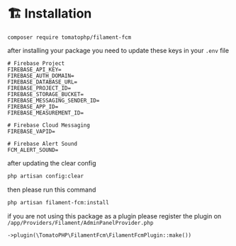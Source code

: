 # 🏗️ Installation

```
composer require tomatophp/filament-fcm
```

after installing your package you need to update these keys in your `.env` file

```
# Firebase Project
FIREBASE_API_KEY=
FIREBASE_AUTH_DOMAIN=
FIREBASE_DATABASE_URL=
FIREBASE_PROJECT_ID=
FIREBASE_STORAGE_BUCKET=
FIREBASE_MESSAGING_SENDER_ID=
FIREBASE_APP_ID=
FIREBASE_MEASUREMENT_ID=

# Firebase Cloud Messaging
FIREBASE_VAPID=

# Firebase Alert Sound
FCM_ALERT_SOUND=
```

after updating the clear config

```bash
php artisan config:clear
```

then please run this command

```bash
php artisan filament-fcm:install
```

if you are not using this package as a plugin please register the plugin on `/app/Providers/Filament/AdminPanelProvider.php`

```php
->plugin(\TomatoPHP\FilamentFcm\FilamentFcmPlugin::make())
```
